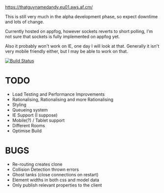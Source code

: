 https://thatguynamedandy.eu01.aws.af.cm/

This is still very much in the alpha development phase, so expect downtime and lots of change.

Currently hosted on appfog, however sockets reverts to short polling, I'm not sure that sockets is fully implemented on appfog yet.

Also it probably won't work on IE, one day I will look at that. Generally it isn't very mobile friendly either, but I may be able to work on that. 

[![Build Status](https://travis-ci.org/thatguynamedandy/playground.png)](https://travis-ci.org/thatguynamedandy/playground)

TODO
====
* Load Testing and Performance Improvements
* Rationalising, Rationalising and more Rationalising 
* Styling
* Queueing system
* IE Support (I suppose)
* Mobile(?) / Tablet support
* Different Rooms
* Optimise Build

BUGS
====
* Re-routing creates clone
* Collision Detection thrown errors
* Ghost tanks (close connections on restart)
* Element widths in both css and model data
* Only publish relevant properties to the client